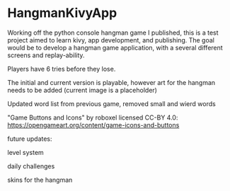# HangmanKivyApp
Working off the python console hangman game I published, this is a test project aimed to learn kivy, app development, and publishing. The goal would be to develop a hangman game application, with a several different screens and replay-ability.

Players have 6 tries before they lose.

The initial and current version is playable, however art for the hangman needs to be added (current image is a placeholder)

Updated word list from previous game, removed small and wierd words

"Game Buttons and Icons" by roboxel licensed CC-BY 4.0: https://opengameart.org/content/game-icons-and-buttons

future updates: 

level system

daily challenges

skins for the hangman
